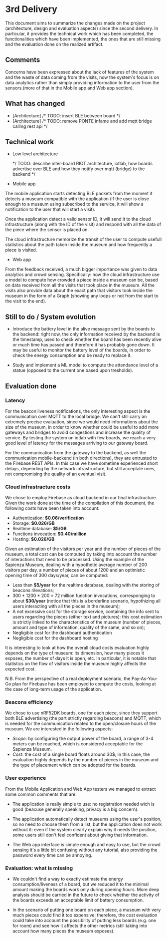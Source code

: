 # 3rd Delivery

This document aims to summarize the changes made on the project (architecture, design and evaluation aspects) since the second delivery. In particular, it provides the technical work which has been completed, the functionalities which have been implemented, the ones that are still missing and the evaluation done on the realized artifact.

## Comments 
Concerns have been expressed about the lack of features of the system and the waste of data coming from the visits, now the system's focus is on data analytics rather than simply providing information to the user from the sensors.(more of that in the Mobile app and Web app section). 

## What has changed

- [Architecture] /* TODO: insert BLE between board */
- [Architecture] /* TODO: remove PONTE infame and add mqtt bridge calling rest api */


## Technical work

- Low level architecture

  */ TODO: describe inter-board RIOT architecture, iotlab, how boards advertise over BLE and how they notify over mqtt (bridge) to the backend */
  
- Mobile app

 The mobile application starts detecting BLE packets from the moment it detects a museum compatible with the application (if the user is close enough to a museum using subscribed to the service, it will show a notification to the user that will start a visit).
 
 Once the application detect a valid sensor ID, it will send it to the cloud infrastructure (along with the ID of the visit) and respond with all the data of the piece where the sensor is placed on. 
 
 The cloud infrastructure memorize the transit of the user to compute usefull statistics about the path taken inside the museum and how frequently a piece is visited.
  
- Web app

From the feedback received, a much bigger importance was given to data analytics and crowd sensing. Specifically: now the cloud infrastructure use a model to compute how crowded a piece inside a museum can be, based on data received from all the visits that took place in the museum. All the visits also provide data about the exact path that visitors took inside the museum in the form of a Graph (showing any loops or not from the start to the visit to the end).
  
  
## Still to do / System evolution

- Introduce the battery level in the alive message sent by the boards to the backend: right now, the only information received by the backend is the timestamp, used to check whether the board has been recently alive or much time has passed and therefore it has probably gone down. It may be useful to monitor the battery level of the boards, in order to check the energy consumption and be ready to replace it.

- Study and implement a ML model to compute the attendance level of a statue (opposed to the current one based upon tresholds).


## Evaluation done

### Latency

For the beacon liveness notifications, the only interesting aspect is the communication over MQTT to the local bridge. We can't still carry an extremely precise evaluation, since we would need informations about the size of the museum, in order to know whether could be useful to add more gateways and bridges to avoid congestions and increase the quality of service. By testing the system on iotlab with few boards, we reach a very good level of latency for the messages arriving to our gateway board.

For the communication from the gateway to the backend, as well the communication mobile-backend (in both directions), they are entrusted to the Firebase REST APIs. In this case we have sometime experienced short delays, depending by the network infrastructure, but still acceptale ones, not compromising the quality of an eventual visit.


### Cloud infrastracture costs

We chose to employ Firebase as cloud backend in our final infrastructure. Given the work done at the time of the compilation of this document, the following costs have been taken into account:

  - Authentication: **$0.06/verification**
  - Storage: **$0.026/GB**
  - Realtime database: **$5/GB**
  - Functions invocation: **$0.40/million**
  - Hosting: **$0.026/GB**

Given an estimation of the visitors per year and the number of pieces of the museum, a total cost can be computed by taking into account the number of interactions that need to be processed. Using the example of the Sapienza Museum, dealing with a hypothetic average number of 200 visitors per day, a number of pieces of about 1200 and an optimistic opening time of 300 days/year, can be computed:
  - Less than **$5/year** for the realtime database, dealing with the storing of beacons rilevations;
  - 300 * 1200 * 200 = 72 million function invocations, corresponging to about **$30/year** (notice that this is a borderline scenario, hypothizing all users interacting with all the pieces in the museum);
  - A not excessive cost for the storage service, containing the info sent to users regarding the pieces (either text and pictures): this cost estimation is strictly linked to the characteristics of the museum (number of pieces, amount and type of information, quality of the same, and so on);
  - Negligible cost for the dashboard authentication
  - Negligible cost for the dashboard hosting

It is interesting to look at how the overall cloud costs evaluation highly depends on the type of museum: its dimension, how many pieces it exposes, the number of days it is open, etc. In particular, it is notable that statistics on the flow of visitors inside the museum highly affects the expected cost.

N.B. From the perspective of a real deployment scenario, the Pay-As-You-Go plan for Firebase has been employed to compute the costs, looking at the case of long-term usage of the application.

### Beacons efficiency

We chose to use nRF52DK boards, one for each piece, since they support both BLE advertising (the part strictly regarding beacons) and MQTT, which is needed for the communication related to the open/closure hours of the museum. We are interested in the following aspects:

- *Scope*: by configuring the output power of the board, a range of 3-4 meters can be reached, which is considered acceptable for the Sapienza Museum.
- *Cost*: the cost of a single board floats around 30$; in this case, the evaluation highly depends by the number of pieces in the museum and the type of placement which can be adopted for the boards.


### User experience

From the Mobile Application and Web App testers we managed to extract some common comments that are:

- The application is really simple to use: no registration needed wich is good (beacuse generally speaking, privacy is a big concern).

-  The application automatically detect museums using the user's position, so no need to choose them from a list, but the application does not work without it: even if the system clearly explain why it needs the position, some users still don't feel confident about giving that information.

- The Web app interface is simple enough and easy to use, but the crowd sensing it's a little bit confusing without any tutorial, also providing the password every time can be annoying. 


### Evaluation: what is missing

- We couldn't find a way to exactly estimate the energy consumption/liveness of a board, but we reduced it to the minimal amount making the boards work only during opening hours. More deep analysis should be carried in the future to check whether the activity of the boards exceeds an acceptable limit of battery consumption.

- In the scenario of putting one board on each piece, a museum with very much pieces could find it too expensive; therefore, the cost evaluation could take into account the possibility of putting less boards (e.g. one for room) and see how it affects the other metrics (still taking into account how many pieces the museum exposes).



